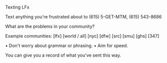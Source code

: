 Texting LFx

Text anything you're frustrated about to (615) 5-GET-MTM,    (615) 543-8686

What are the problems in your community? 

Example communities: [lfx] [world / all] [nyc] [dfw] [src] [smu] [ghs] [347] 

• Don't worry about grammar or phrasing. 
• Aim for speed.

You can give you a record of what you've sent this way.
